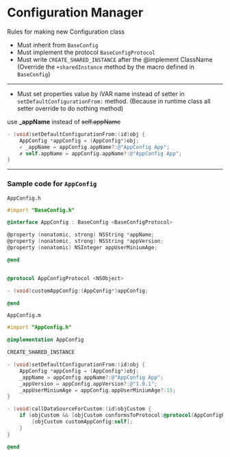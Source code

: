 # Configuration Manager

Rules for making new Configuration class
- Must inherit from `BaseConfig`
- Must implement the protocol `BaseConfigProtocol`
- Must write `CREATE_SHARED_INSTANCE` after the @implement ClassName (Override the `+sharedInstance` method by the macro defined in `BaseConfig`)

****
- Must set properties value by iVAR name instead of setter in `setDefaultConfigurationFrom:` method. (Because in runtime class all setter override to do nothing method)

use **_appName** instead of ~~self.appName~~

```Objective-c
- (void)setDefaultConfigurationFrom:(id)obj {
    AppConfig *appConfig = (AppConfig*)obj;
    ✓ _appName = appConfig.appName?:@"AppConfig App";  
    ✗ self.appName = appConfig.appName?:@"AppConfig App";
}
```
****
### Sample code for `AppConfig`
`AppConfig.h`
```Objective-c
#import "BaseConfig.h"

@interface AppConfig : BaseConfig <BaseConfigProtocol>

@property (nonatomic, strong) NSString *appName;
@property (nonatomic, strong) NSString *appVersion;
@property (nonatomic) NSInteger appUserMiniumAge;

@end


@protocol AppConfigProtocol <NSObject>

- (void)customAppConfig:(AppConfig*)appConfig;

@end
```

`AppConfig.m`
```Objective-c
#import "AppConfig.h"

@implementation AppConfig

CREATE_SHARED_INSTANCE

- (void)setDefaultConfigurationFrom:(id)obj {
    AppConfig *appConfig = (AppConfig*)obj;
    _appName = appConfig.appName?:@"AppConfig App";
    _appVersion = appConfig.appVersion?:@"1.0.1";
    _appUserMiniumAge = appConfig.appUserMiniumAge?:15;
}

- (void)callDataSourceForCustom:(id)objCustom {
    if (objCustom && [objCustom conformsToProtocol:@protocol(AppConfigProtocol)]) {
        [objCustom customAppConfig:self];
    }
}

@end
```
